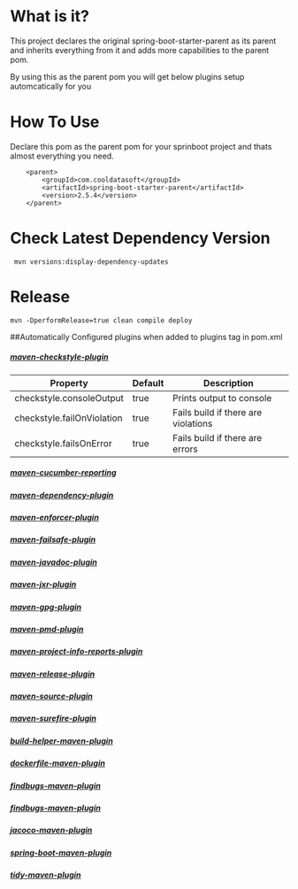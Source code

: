 # What is it?

This project declares the original spring-boot-starter-parent as its parent and 
inherits everything from it and adds more capabilities to the parent pom.

By using this as the parent pom you will get below plugins setup automcatically for you


# How To Use

Declare this pom as the parent pom for your sprinboot project and thats almost everything you need. 


        <parent>
            <groupId>com.cooldatasoft</groupId>
            <artifactId>spring-boot-starter-parent</artifactId>
            <version>2.5.4</version>
        </parent>
        
 
 # Check Latest Dependency Version
 
     mvn versions:display-dependency-updates

# Release
        
    mvn -DperformRelease=true clean compile deploy
        
               
##Automatically Configured plugins when added to plugins tag in pom.xml

##### [maven-checkstyle-plugin](https://maven.apache.org/plugins/maven-checkstyle-plugin/index.html)

 
 Property                       | Default   | Description
 ---                            | ---       | ---
 checkstyle.consoleOutput       | true      | Prints output to console
 checkstyle.failOnViolation     | true      | Fails build if there are violations
 checkstyle.failsOnError        | true      | Fails build if there are errors
 
##### [maven-cucumber-reporting](https://github.com/damianszczepanik/maven-cucumber-reporting)
##### [maven-dependency-plugin](https://maven.apache.org/plugins/maven-dependency-plugin/)
##### [maven-enforcer-plugin](https://maven.apache.org/enforcer/maven-enforcer-plugin/)
##### [maven-failsafe-plugin](https://maven.apache.org/surefire/maven-failsafe-plugin/)
##### [maven-javadoc-plugin](https://maven.apache.org/plugins/maven-javadoc-plugin/)
##### [maven-jxr-plugin](https://maven.apache.org/jxr/maven-jxr-plugin/)
##### [maven-gpg-plugin](https://maven.apache.org/plugins/maven-gpg-plugin/)
##### [maven-pmd-plugin](https://maven.apache.org/plugins/maven-pmd-plugin/)
##### [maven-project-info-reports-plugin](https://maven.apache.org/plugins/maven-project-info-reports-plugin/)
##### [maven-release-plugin](https://maven.apache.org/maven-release/maven-release-plugin/)
##### [maven-source-plugin](https://maven.apache.org/plugins/maven-source-plugin/)
##### [maven-surefire-plugin](https://maven.apache.org/surefire/maven-surefire-plugin/)

##### [build-helper-maven-plugin](https://www.mojohaus.org/build-helper-maven-plugin/index.html)
##### [dockerfile-maven-plugin](https://github.com/spotify/dockerfile-maven)
##### [findbugs-maven-plugin](https://gleclaire.github.io/findbugs-maven-plugin/)
##### [findbugs-maven-plugin](https://gleclaire.github.io/findbugs-maven-plugin/)
##### [jacoco-maven-plugin](https://www.eclemma.org/jacoco/trunk/doc/maven.html)
##### [spring-boot-maven-plugin](https://docs.spring.io/spring-boot/docs/current/maven-plugin/index.html)
##### [tidy-maven-plugin](https://www.mojohaus.org/tidy-maven-plugin/)


